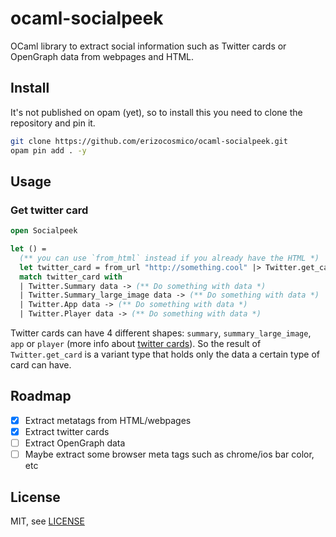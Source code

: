 # ocaml-socialpeek
OCaml library to extract social information such as Twitter cards or OpenGraph data from webpages and HTML.

## Install

It's not published on opam (yet), so to install this you need to clone the repository and pin it.

```bash
git clone https://github.com/erizocosmico/ocaml-socialpeek.git
opam pin add . -y
```

## Usage

### Get twitter card

```ocaml
open Socialpeek

let () =
  (** you can use `from_html` instead if you already have the HTML *)
  let twitter_card = from_url "http://something.cool" |> Twitter.get_card in
  match twitter_card with
  | Twitter.Summary data -> (** Do something with data *)
  | Twitter.Summary_large_image data -> (** Do something with data *)
  | Twitter.App data -> (** Do something with data *)
  | Twitter.Player data -> (** Do something with data *)
```

Twitter cards can have 4 different shapes: `summary`, `summary_large_image`, `app` or `player` (more info about [twitter cards](https://developer.twitter.com/en/docs/tweets/optimize-with-cards/overview/markup)).
So the result of `Twitter.get_card` is a variant type that holds only the data a certain type of card can have.

## Roadmap

- [x] Extract metatags from HTML/webpages
- [x] Extract twitter cards
- [ ] Extract OpenGraph data
- [ ] Maybe extract some browser meta tags such as chrome/ios bar color, etc

## License

MIT, see [LICENSE](/LICENSE)
